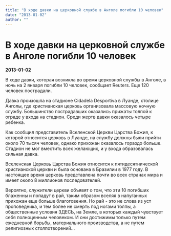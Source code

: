 ```yaml
---
title: "В ходе давки на церковной службе в Анголе погибли 10 человек"
date: "2013-01-02"
author: ""
---
```


# В ходе давки на церковной службе в Анголе погибли 10 человек

**2013-01-02** 

В ходе давки, которая возникла во время церковной службы в Анголе, в ночь на 2 января погибли 10 человек, сообщает Reuters. Еще 120 человек пострадали. 



 Давка произошла на стадионе Cidadela Desportiva в Луанде, столице Анголы, где христианская церковь организовала массовую ночную службу. Большинство пострадавших оказались прижаты толпой к ограде у входа на стадион. Среди жертв давки оказалось четыре ребенка. 



 Как сообщил представитель Вселенской Церкви Царства Божия, к которой относится церковь в Луанде, на службу должны были прийти около 70 тысяч человек, однако прихожан оказалось гораздо больше. Стадион не мог вместить всех желающих, и у входа образовалась сильная давка. 



 Вселенская Церковь Царства Божия относится к пятидесятнической христианской церкви и была основана в Бразилии в 1977 году. В настоящее время церковь представлена почти во всех странах мира и имеет около 8 миллионов последователей.

Вероятно, служители церкви объявят о том, что эти 10 погибших блаженны и попадут в рай, таким образом вселяя в напуганных прихожан еще больше благоговения. Но рай - это не слова из уст проповедника, и тем более не смерть под ногами толпы, а общественные условия ЗДЕСЬ, на Земле, в которых каждый чувствует себя полноценным человеком. И они достижимы только путем ежедневной борьбы, материального производства, а не путем религиозных столпотворений...